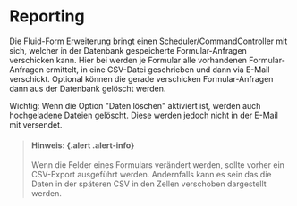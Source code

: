 # Reporting

Die Fluid-Form Erweiterung bringt einen Scheduler/CommandController mit sich, welcher
in der Datenbank gespeicherte Formular-Anfragen verschicken kann. Hier bei werden je
Formular alle vorhandenen Formular-Anfragen ermittelt, in eine CSV-Datei geschrieben und
dann via E-Mail verschickt. Optional können die gerade verschicken Formular-Anfragen dann
aus der Datenbank gelöscht werden.

Wichtig: Wenn die Option "Daten löschen" aktiviert ist, werden auch hochgeladene Dateien gelöscht.
Diese werden jedoch nicht in der E-Mail mit versendet.

>	#### Hinweis: {.alert .alert-info}
>
> Wenn die Felder eines Formulars verändert werden, sollte vorher ein CSV-Export ausgeführt
> werden. Andernfalls kann es sein das die Daten in der späteren CSV in den Zellen verschoben dargestellt werden.
